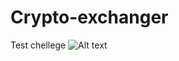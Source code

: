 # Crypto-exchanger
Test chellege
![Alt text](https://github.com/LepilovAlexander/Test-chellege-Forgrant/blob/bb611ed5b60c95c5ef1503102c2c9f738d56ab18/challange.jpg?raw=true "Optional Title")
